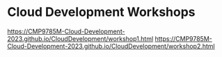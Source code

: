 # Cloud Development Workshops

https://CMP9785M-Cloud-Development-2023.github.io/CloudDevelopment/workshop1.html
https://CMP9785M-Cloud-Development-2023.github.io/CloudDevelopment/workshop2.html

